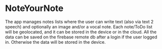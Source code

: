 # NoteYourNote
The app manages notes lists where the user can write text (also via text 2 speech) and optionally an image and/or a vocal note. 
Each note/ToDo list will be geolocated, and it can be stored in the device or in the cloud. 
All the data can be saved on the firebase remote db after a login if the user logged in. Otherwise the data will be stored in the device.
